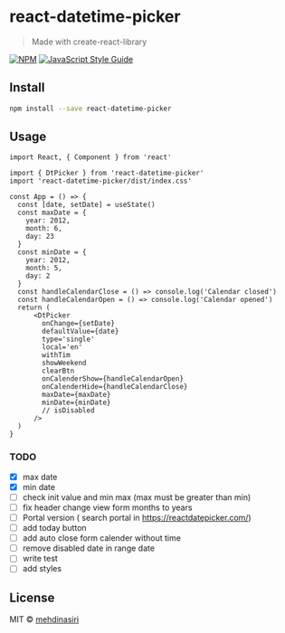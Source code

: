 # react-datetime-picker

> Made with create-react-library

[![NPM](https://img.shields.io/npm/v/react-datetime-picker.svg)](https://www.npmjs.com/package/react-datetime-picker) [![JavaScript Style Guide](https://img.shields.io/badge/code_style-standard-brightgreen.svg)](https://standardjs.com)

## Install

```bash
npm install --save react-datetime-picker
```

## Usage

```tsx
import React, { Component } from 'react'

import { DtPicker } from 'react-datetime-picker'
import 'react-datetime-picker/dist/index.css'

const App = () => {
  const [date, setDate] = useState()
  const maxDate = {
    year: 2012,
    month: 6,
    day: 23
  }
  const minDate = {
    year: 2012,
    month: 5,
    day: 2
  }
  const handleCalendarClose = () => console.log('Calendar closed')
  const handleCalendarOpen = () => console.log('Calendar opened')
  return (
      <DtPicker
        onChange={setDate}
        defaultValue={date}
        type='single'
        local='en'
        withTim
        showWeekend
        clearBtn
        onCalenderShow={handleCalendarOpen}
        onCalenderHide={handleCalendarClose}
        maxDate={maxDate}
        minDate={minDate}
        // isDisabled
      />
  )
}
```
### TODO

- [x] max date
- [x] min date
- [ ] check init value and min max (max must be greater than min)
- [ ] fix header change view form months to years
- [ ] Portal version ( search portal in https://reactdatepicker.com/)
- [ ] add today button
- [ ] add auto close form calender without time
- [ ] remove disabled date in range date
- [ ] write test
- [ ] add styles

## License

MIT © [mehdinasiri](https://github.com/mehdinasiri)
